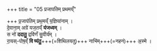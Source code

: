 +++
title = "05 प्रजापतिम् प्रथमय्ँ"

+++
प्र॒जाप॑तिम् प्रथ॒मय्ँ य॒ज्ञिया॑नाम् ।  
दे॒वाना॒म् अग्रे॑ यज॒तय्ँ **य॑जध्वम्** ।  
स नो॑ **ददातु॒** द्रवि॑णँ सु॒वीर्य॑म् ।  
रा॒यस्-पोष॒व्ँ **वि ष्य॑तु॒**+++(=शिथिलयतु)+++ नाभि॑म्+++(=नहनं)+++ अ॒स्मे ।